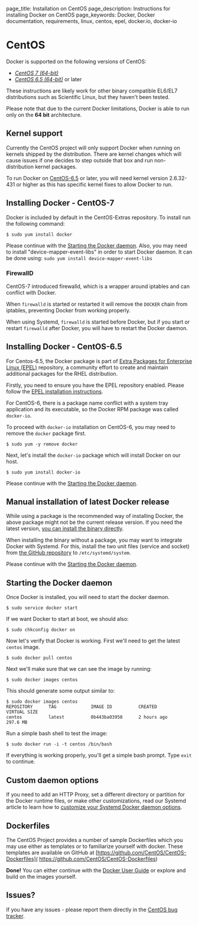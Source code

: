 page_title: Installation on CentOS
page_description: Instructions for installing Docker on CentOS
page_keywords: Docker, Docker documentation, requirements, linux, centos, epel, docker.io, docker-io

# CentOS

Docker is supported on the following versions of CentOS:

- [*CentOS 7 (64-bit)*](#installing-docker---centos-7)
- [*CentOS 6.5 (64-bit)*](#installing-docker---centos-6.5) or later

These instructions are likely work for other binary compatible EL6/EL7 distributions
such as Scientific Linux, but they haven't been tested.

Please note that due to the current Docker limitations, Docker is able to
run only on the **64 bit** architecture.

## Kernel support

Currently the CentOS project will only support Docker when running on kernels
shipped by the distribution. There are kernel changes which will cause issues
if one decides to step outside that box and run non-distribution kernel packages.

To run Docker on [CentOS-6.5](http://www.centos.org) or later, you will need
kernel version 2.6.32-431 or higher as this has specific kernel fixes to allow
Docker to run.

## Installing Docker - CentOS-7
Docker is included by default in the CentOS-Extras repository. To install
run the following command:

    $ sudo yum install docker

Please continue with the [Starting the Docker daemon](#starting-the-docker-daemon).
Also, you may need to install "device-mapper-event-libs" in order to start Docker daemon. It can be done using:
`sudo yum install device-mapper-event-libs`

### FirewallD

CentOS-7 introduced firewalld, which is a wrapper around iptables and can
conflict with Docker.

When `firewalld` is started or restarted it will remove the `DOCKER` chain
from iptables, preventing Docker from working properly.

When using Systemd, `firewalld` is started before Docker, but if you
start or restart `firewalld` after Docker, you will have to restart the Docker daemon.

## Installing Docker - CentOS-6.5

For Centos-6.5, the Docker package is part of [Extra Packages
for Enterprise Linux (EPEL)](https://fedoraproject.org/wiki/EPEL) repository,
a community effort to create and maintain additional packages for the RHEL distribution.

Firstly, you need to ensure you have the EPEL repository enabled. Please
follow the [EPEL installation instructions](
https://fedoraproject.org/wiki/EPEL#How_can_I_use_these_extra_packages.3F).

For CentOS-6, there is a package name conflict with a system tray application
and its executable, so the Docker RPM package was called `docker-io`.

To proceed with `docker-io` installation on CentOS-6, you may need to remove the
`docker` package first.

    $ sudo yum -y remove docker

Next, let's install the `docker-io` package which will install Docker on our host.

    $ sudo yum install docker-io

Please continue with the [Starting the Docker daemon](#starting-the-docker-daemon).

## Manual installation of latest Docker release

While using a package is the recommended way of installing Docker,
the above package might not be the current release version. If you need the latest
version, [you can install the binary directly](
https://docs.docker.com/installation/binaries/).

When installing the binary without a package, you may want
to integrate Docker with Systemd. For this, install the two unit files
(service and socket) from [the GitHub
repository](https://github.com/docker/docker/tree/master/contrib/init/systemd)
to `/etc/systemd/system`.

Please continue with the [Starting the Docker daemon](#starting-the-docker-daemon).

## Starting the Docker daemon

Once Docker is installed, you will need to start the docker daemon.

    $ sudo service docker start

If we want Docker to start at boot, we should also:

    $ sudo chkconfig docker on

Now let's verify that Docker is working. First we'll need to get the latest
`centos` image.

    $ sudo docker pull centos

Next we'll make sure that we can see the image by running:

    $ sudo docker images centos

This should generate some output similar to:

    $ sudo docker images centos
    REPOSITORY      TAG             IMAGE ID          CREATED             VIRTUAL SIZE
    centos          latest          0b443ba03958      2 hours ago         297.6 MB

Run a simple bash shell to test the image:

    $ sudo docker run -i -t centos /bin/bash

If everything is working properly, you'll get a simple bash prompt. Type
`exit` to continue.

## Custom daemon options

If you need to add an HTTP Proxy, set a different directory or partition for the
Docker runtime files, or make other customizations, read our Systemd article to
learn how to [customize your Systemd Docker daemon options](/articles/systemd/).

## Dockerfiles
The CentOS Project provides a number of sample Dockerfiles which you may use
either as templates or to familiarize yourself with docker. These templates
are available on GitHub at [https://github.com/CentOS/CentOS-Dockerfiles](
https://github.com/CentOS/CentOS-Dockerfiles)

**Done!** You can either continue with the [Docker User
Guide](/userguide/) or explore and build on the images yourself.

## Issues?

If you have any issues - please report them directly in the
[CentOS bug tracker](http://bugs.centos.org).
